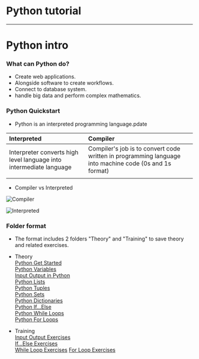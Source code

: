 # Python tutorial
***
# Python intro

###  What can Python do?
- Create web applications.
- Alongside software to create workflows.
- Connect to database system.
- handle big data and perform complex mathematics.
### Python Quickstart
- Python is an interpreted programming language.pdate

|Interpreted|Compiler|
| :-------------------------------------------------------- | :---------------------------------------------------------- |
|Interpreter converts high level language into intermediate language|Compiler's job is to convert code written in programming language into machine code (0s and 1s format)|
|||
- Compiler vs Interpreted  

![Compiler](https://st.quantrimang.com/photos/image/2023/07/13/so-sanh-compiler-va-interpreter-1.png)  

![Interpreted](https://st.quantrimang.com/photos/image/2023/07/13/so-sanh-compiler-va-interpreter-2.png)  

### Folder format
- The format includes 2 folders "Theory" and "Training" to save theory and related exercises.
- Theory  
[Python Get Started](https://github.com/tasubaki/LearnProgrammingSkills/blob/main/Theory/1GetStart.py)  
[Python Variables](https://github.com/tasubaki/LearnProgrammingSkills/blob/main/Theory/2Veriables.py)  
[Input Output in Python](https://github.com/tasubaki/LearnProgrammingSkills/blob/main/Theory/3InputAndOutput.py)  
[Python Lists](https://github.com/tasubaki/LearnProgrammingSkills/blob/main/Theory/4List.py)  
[Python Tuples](https://github.com/tasubaki/LearnProgrammingSkills/blob/main/Theory/5Tuple.py)  
[Python Sets](https://github.com/tasubaki/LearnProgrammingSkills/blob/main/Theory/6Set.py)  
[Python Dictionaries](https://github.com/tasubaki/LearnProgrammingSkills/blob/main/Theory/7Dictionaries.py)  
[Python If...Else](https://github.com/tasubaki/LearnProgrammingSkills/blob/main/Theory/8IfElse.py)  
[Python While Loops](https://github.com/tasubaki/LearnProgrammingSkills/blob/main/Theory/9WhileLoop.py)  
[Python For Loops](https://github.com/tasubaki/LearnProgrammingSkills/blob/main/Theory/10ForLoop.py)  
 
- Training  
[Input Output Exercises](https://github.com/tasubaki/LearnProgrammingSkills/blob/main/Training/Average.py)  
[If...Else Exercises](https://github.com/tasubaki/LearnProgrammingSkills/blob/main/Training/CheckLeapYear.py)  
[While Loop Exercises](https://github.com/tasubaki/LearnProgrammingSkills/blob/main/Training/SearchItems.py) 
[For Loop Exercises](https://github.com/tasubaki/LearnProgrammingSkills/blob/main/Training/ForLoopExercise.py)  

